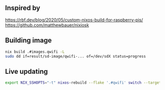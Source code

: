 ## Inspired by

https://rbf.dev/blog/2020/05/custom-nixos-build-for-raspberry-pis/
https://github.com/matthewbauer/nixiosk

## Building image

```bash
nix build .#images.qwifi -L
sudo dd if=result/sd-image/qwifi-... of=/dev/sdX status=progress
```

## Live updating

```bash
export NIX_SSHOPTS="-t" nixos-rebuild --flake '.#qwifi' switch --target-host qwifi --build-host localhost --use-remote-sudo -L
```
